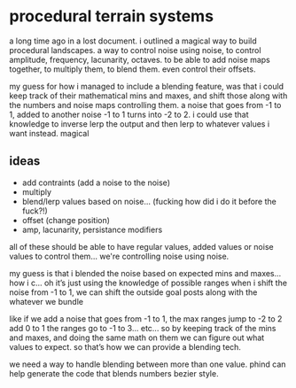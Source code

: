 # procedural terrain systems
a long time ago in a lost document. i outlined a magical way to build procedural landscapes. a way to control noise using noise, to control amplitude, frequency, lacunarity, octaves. to be able to add noise maps together, to multiply them, to blend them. even control their offsets.

my guess for how i managed to include a blending feature, was that i could keep track of their mathematical mins and maxes, and shift those along with the numbers and noise maps controlling them. a noise that goes from -1 to 1, added to another noise -1 to 1 turns into -2 to 2. i could use that knowledge to inverse lerp the output and then lerp to whatever values i want instead. magical 

## ideas
* add contraints (add a noise to the noise)
* multiply
* blend/lerp values based on noise... (fucking how did i do it before the fuck?!)
* offset (change position)
* amp, lacunarity, persistance modifiers


all of these should be able to have regular values, added values or noise values to control them...
we're controlling noise using noise.

my guess is that i blended the noise based on expected mins and maxes... how i c... oh it’s just using the knowledge of possible ranges
when i shift the noise from -1 to 1, we can shift the outside goal posts along with the whatever we bundle

like if we add a noise that goes from -1 to 1, the max ranges jump to -2 to 2
add 0 to 1 the ranges go to -1 to 3... etc...
so by keeping track of the mins and maxes, and doing the same math on them we can figure out what values to expect. so that’s how we can provide a blending tech.

we need a way to handle blending between more than one value. phind can help generate the code that blends numbers bezier style. 